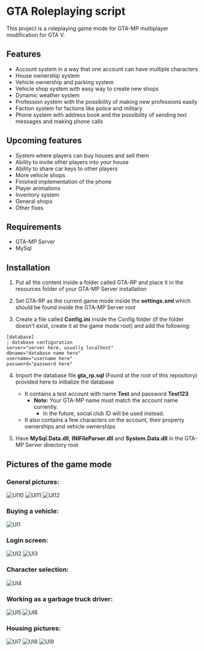 # GTA Roleplaying script

This project is a roleplaying game mode for GTA-MP multiplayer modification for GTA V. 

## Features
- Account system in a way that one account can have multiple characters
- House ownership system
- Vehicle ownership and parking system
- Vehicle shop system with easy way to create new shops
- Dynamic weather system
- Profession system with the possibility of making new professions easily
- Faction system for factions like police and military
- Phone system with address book and the possibility of sending text messages and making phone calls

## Upcoming features
- System where players can buy houses and sell them
- Ability to invite other players into your house
- Ability to share car keys to other players
- More vehicle shops
- Finished implementation of the phone
- Player animations
- Inventory system
- General shops
- Other fixes

## Requirements

- GTA-MP Server
- MySql

## Installation

1. Put all the content inside a folder called GTA-RP and place it in the resources folder of your GTA-MP Server installation

2. Set GTA-RP as the current game mode inside the **settings.xml** which should be found inside the GTA-MP Server root

3. Create a file called **Config.ini** inside the Config folder (if the folder doesn't exist, create it at the game mode root) and add the following:

```
[database]
; database configuration
server="server here, usually localhost"
dbname="database name here"
username="username here"
password="password here"
```

4. Import the database file **gta_rp.sql** (Found at the root of this repository) provided here to initialize the database
	- It contains a test account with name **Test** and password **Test123**
		- **Note:** Your GTA-MP name must match the account name currently. 
			- In the future, social club ID will be used instead.
	- It also contains a few characters on the account, their property ownerships and vehicle ownerships

5. Have **MySql.Data.dll**, **INIFileParser.dll** and **System.Data.dll** in the GTA-MP Server directory root

## Pictures of the game mode

### General pictures:
![UI10](Images/1.bmp)
![UI11](Images/3.bmp)
![UI12](Images/4.bmp)

### Buying a vehicle:
![UI1](Images/12.bmp)

### Login screen:
![UI2](Images/5.bmp)
![UI3](Images/6.bmp)

### Character selection:
![UI4](Images/2.bmp)

### Working as a garbage truck driver:
![UI5](Images/10.bmp)
![UI6](Images/11.bmp)

### Housing pictures:
![UI7](Images/7.bmp)
![UI8](Images/8.bmp)
![UI9](Images/9.bmp)